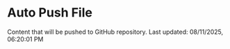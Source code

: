 # Auto Push File

Content that will be pushed to GitHub repository.
Last updated: 08/11/2025, 06:20:01 PM